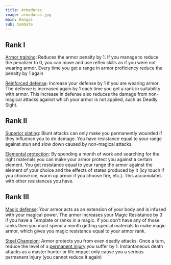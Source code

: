 ```yaml
---
title: Armaduras
image: armaduras.jpg
main: Rangos
sub: Combate
---
```


## Rank I

<u>Armor training</u>: Reduces the armor penalty by 1. If you manage to reduce the penalizer to 0, you can move and use reflex skills as if you were not wearing armor. Every time you get a range in armor proficiency reduce the penalty by 1 again

<u>Reinforced defense</u>: Increase your defense by 1 if you are wearing armor. The defense is increased again by 1 each time you get a rank in suitability with armor. This increase in defense also reduces the damage from non-magical attacks against which your armor is not applied, such as Deadly Sight.

## Rank II

<u>Superior plating</u>: Blunt attacks can only make you permanently wounded if they influence you to do damage. You have resistance equal to your range against stun and slow down caused by non-magical attacks.

<u>Elemental protection</u>: By spending a month of work and searching for the right materials you can make your armor protect you against a certain element. You get resistance equal to your range the armor against the element of your choice and the effects of states produced by it (icy touch if you choose ice, warm up armor if you choose fire, etc.). This accumulates with other resistances you have.

## Rank III

<u>Magic defense</u>: Your armor acts as an extension of your body and is infused with your magical power. The armor increases your Magic Resistance by 3 if you have a Template or ranks in a magic. If you don't have any of those ranks then you must spend a month getting special materials to make magic armor, which gives you magic resistance equal to your armor rank.

<u>Steel Champion</u>: Armor protects you from even deadly attacks. Once a turn, reduce the level of a [permanent injury](http://raldamain.com/rules/Heridas%20permanentes.html) you suffer by 1. Instantaneous death attacks as a master hunter or life impact only cause you a serious permanent injury (you cannot reduce it again)